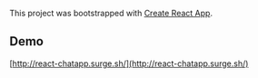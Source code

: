 This project was bootstrapped with [Create React App](https://github.com/facebookincubator/create-react-app).

## Demo
[http://react-chatapp.surge.sh/](http://react-chatapp.surge.sh/)

